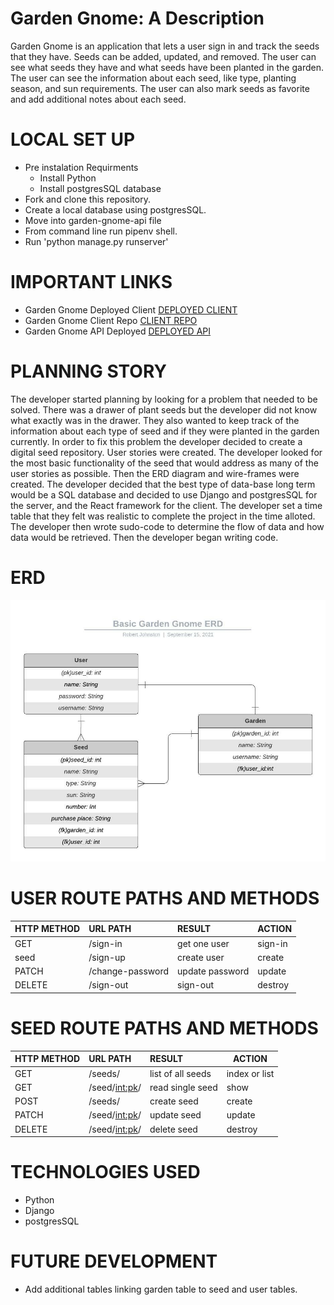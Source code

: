 # Garden Gnome: A Description
Garden Gnome is an application that lets a user sign in and track the seeds that they have.  Seeds can be added, updated, and removed.  The user can see what seeds they have and what seeds have been planted in the garden.  The user can see the information about each seed, like type, planting season, and sun requirements.  The user can also mark seeds as favorite and add additional notes about each seed.
# LOCAL SET UP
- Pre instalation Requirments
  - Install Python
  - Install postgresSQL database
- Fork and clone this repository.
- Create a local database using postgresSQL.
- Move into garden-gnome-api file
- From command line run pipenv shell.
- Run 'python manage.py runserver'
# IMPORTANT LINKS
- Garden Gnome Deployed Client [DEPLOYED CLIENT](https://robert-a-johnston.github.io/garden-gnome-client/)
- Garden Gnome Client Repo [CLIENT REPO](https://github.com/robert-a-johnston/garden-gnome-client)
- Garden Gnome API Deployed [DEPLOYED API](https://garden-gnome-api.herokuapp.com)
# PLANNING STORY
The developer started planning by looking for a problem that needed to be solved.  There was a drawer of plant seeds but the developer did not know what exactly was in the drawer.  They also wanted to keep track of the information about each type of seed and if they were planted in the garden currently.
In order to fix this problem the developer decided to create a digital seed repository. User stories were created. The developer looked for the most basic functionality of the seed that would address as many of the user stories as possible.  Then the ERD diagram and wire-frames were created.  The developer decided that the best type of data-base long term would be a SQL database and decided to use Django and postgresSQL for the server, and the React framework for the client.  The developer set a time table that they felt was realistic to complete the project in the time alloted.  The developer then wrote sudo-code to determine the flow of data and how data would be retrieved.  Then the developer began writing code.
# ERD
![ERD](./img/GardenGnomeERD.jpeg)
# USER ROUTE PATHS AND METHODS
|HTTP METHOD |URL PATH        |RESULT           |ACTION |
|:-----------|:---------------|:----------------|-------|
|GET         |/sign-in        |get one user     |sign-in|
|seed        |/sign-up        |create user      |create |
|PATCH       |/change-password|update password  |update |
|DELETE      |/sign-out       |sign-out         |destroy |
# SEED ROUTE PATHS AND METHODS
|HTTP METHOD |URL PATH        |RESULT           |ACTION |
|:-----------|:---------------|:----------------|-------|
|GET         |/seeds/         |list of all seeds|index or list|
|GET         |/seed/<int:pk>/ |read single seed |show |
|POST        |/seeds/         |create seed      |create |
|PATCH       |/seed/<int:pk>/ |update seed      |update |
|DELETE      |/seed/<int:pk>/ |delete seed      |destroy |


# TECHNOLOGIES USED
- Python
- Django
- postgresSQL
# FUTURE DEVELOPMENT
- Add additional tables linking garden table to seed and user tables.
